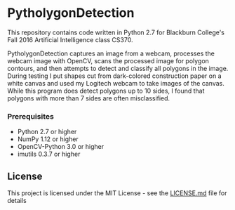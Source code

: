 # PytholygonDetection
This repository contains code written in Python 2.7 for Blackburn College's Fall 2016 Artificial Intelligence class CS370.

PytholygonDetection captures an image from a webcam, processes the webcam image with OpenCV, scans the processed image for polygon contours, and then attempts to detect and classify all polygons in the image. During testing I put shapes cut from dark-colored construction paper on a white canvas and used my Logitech webcam to take images of the canvas. While this program does detect polygons up to 10 sides, I found that polygons with more than 7 sides are often misclassified.

### Prerequisites
* Python 2.7 or higher
* NumPy 1.12 or higher
* OpenCV-Python 3.0 or higher
* imutils 0.3.7 or higher

## License

This project is licensed under the MIT License - see the [LICENSE.md](LICENSE.md) file for details
